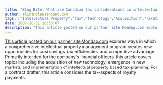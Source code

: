 ```yaml
---
title: "Blog Bite: What are Canadian tax considerations in intellectual property asset management?"
author: alina@clausehound.com
tags: ["Intellectual Property","Tax","Technology","Acquisition","Taxation","Small Business Corner","IP Transfer","Blog Bites","Mondaq","Canada (General)"]
date: 2007-10-31 18:30:07
description: "This article posted on our partner site Mondaq.com explores ways in which a comprehensive intellectual property management program creates new opportunities for cost savings, tax efficiencies, an..."
---
```


 

[This article posted on our partner site Mondaq.com](http://www.mondaq.com/canada/x/53752/Canadian+Tax+Strategies+For+Managing+Intellectual+Property+Assets) explores ways in which a comprehensive intellectual property management program creates new opportunities for cost savings, tax efficiencies, and competitive advantage. Primarily intended for the company's financial officers, this article covers topics including the acquisition of new technology, emergence in new markets and implementation of intellectual property based tax-planning. For a contract drafter, this article considers the tax-aspects of royalty payments. 